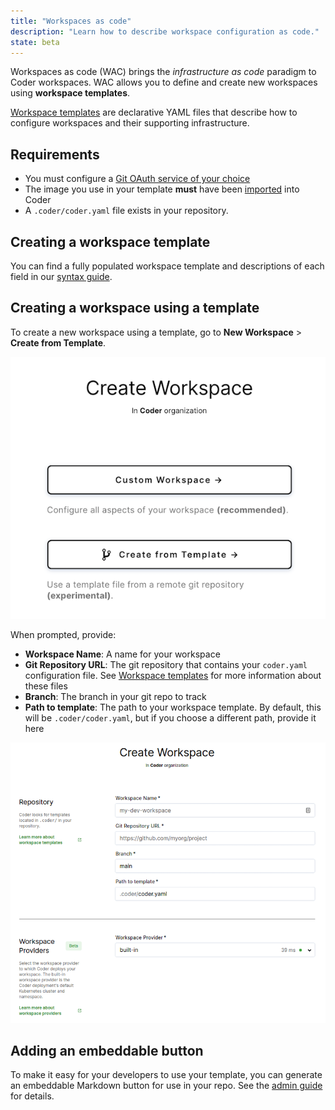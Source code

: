 ```yaml
---
title: "Workspaces as code"
description: "Learn how to describe workspace configuration as code."
state: beta
---
```


Workspaces as code (WAC) brings the _infrastructure as code_ paradigm to Coder
workspaces. WAC allows you to define and create new workspaces using **workspace
templates**.

[Workspace templates](./templates.md) are declarative YAML files that describe
how to configure workspaces and their supporting infrastructure.

## Requirements

- You must configure a [Git OAuth service of your choice](../../admin/git.md)
- The image you use in your template **must** have been
  [imported](../../images/importing.md) into Coder
- A `.coder/coder.yaml` file exists in your repository.

## Creating a workspace template

You can find a fully populated workspace template and descriptions of each field
in our [syntax guide](templates.md).

## Creating a workspace using a template

To create a new workspace using a template, go to **New Workspace** > **Create
from Template**.

![Create from template button](../../assets/create-from-template.png)

When prompted, provide:

- **Workspace Name**: A name for your workspace
- **Git Repository URL**: The git repository that contains your `coder.yaml`
  configuration file. See [Workspace templates](templates.md) for more
  information about these files
- **Branch**: The branch in your git repo to track
- **Path to template**: The path to your workspace template. By default, this
  will be `.coder/coder.yaml`, but if you choose a different path, provide it
  here

![Create workspace from template](../../assets/wac-user-form.png)

## Adding an embeddable button

To make it easy for your developers to use your template, you can generate an
embeddable Markdown button for use in your repo. See the
[admin guide](../../admin/templates.md) for details.
